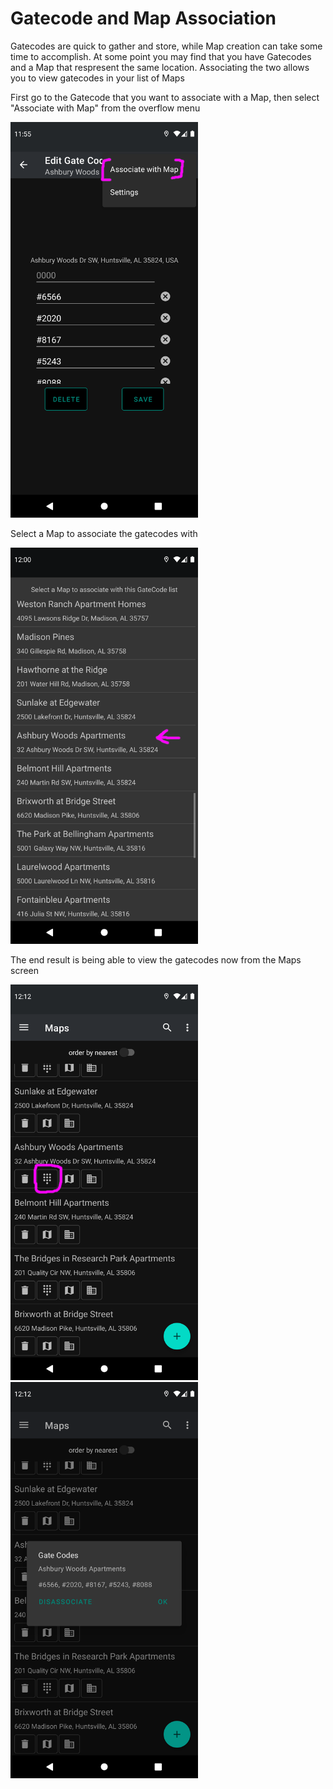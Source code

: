 Gatecode and Map Association
============

Gatecodes are quick to gather and store, while Map creation can take some time to accomplish. 
At some point you may find that you have Gatecodes and a Map that respresent the same location.
Associating the two allows you to view gatecodes in your list of Maps

First go to the Gatecode that you want to associate with a Map, then select "Associate with Map" from the overflow menu

<img src="./images/gatecode_and_map_association_associating_gatecode.png" width="300">

Select a Map to associate the gatecodes with

<img src="./images/gatecode_and_map_association_selecting_map.png" width="300">

The end result is being able to view the gatecodes now from the Maps screen

<img src="./images/gatecode_and_map_association_map_with_gatecodes.png" width="300">
&nbsp;
&nbsp;
&nbsp; 
<img src="./images/gatecode_and_map_association_map_gatecodes_dialog.png" width="300">